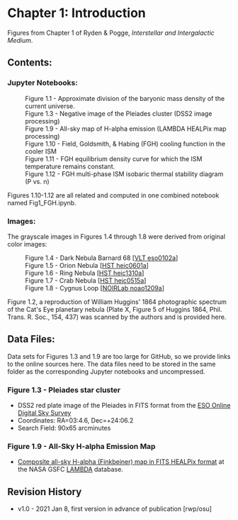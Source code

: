 # Chapter 1: Introduction

Figures from Chapter 1 of Ryden & Pogge, *Interstellar and Intergalactic Medium*.

## Contents:

### Jupyter Notebooks:
<dl>
  <dd>Figure 1.1 - Approximate division of the baryonic mass density of the current
universe.
  <dd>Figure 1.3 - Negative image of the Pleiades cluster (DSS2 image processing)
  <dd>Figure 1.9 - All-sky map of H-alpha emission (LAMBDA HEALPix map processing)
  <dd>Figure 1.10 - Field, Goldsmith, & Habing (FGH) cooling function in the cooler ISM
  <dd>Figure 1.11 - FGH equilibrium density curve for which the ISM temperature remains constant.
  <dd>Figure 1.12 - FGH multi-phase ISM isobaric thermal stability diagram (P vs. n)
</dl>
Figures 1.10-1.12 are all related and computed in one combined notebook named Fig1_FGH.ipynb.

### Images:
The grayscale images in Figures 1.4 through 1.8 were derived from original color images:
<dl>
  <dd>Figure 1.4 - Dark Nebula Barnard 68 [<a href="https://www.eso.org/public/images/eso0102a">VLT eso0102a</a>]
  <dd>Figure 1.5 - Orion Nebula [<a href="https://esahubble.org/images/heic0601a">HST heic0601a</a>]
  <dd>Figure 1.6 - Ring Nebula [<a href="https://esahubble.org/images/heic1310a">HST heic1310a</a>]
  <dd>Figure 1.7 - Crab Nebula [<a href="https://esahubble.org/images/heic0515a">HST heic0515a</a>]
  <dd>Figure 1.8 - Cygnus Loop [<a href="https://noirlab.edu/public/images/noao1209a">NOIRLab noao1209a</a>]
</dl>
Figure 1.2, a reproduction of William Huggins' 1864 photographic spectrum of the Cat's Eye planetary nebula
(Plate X, Figure 5 of Huggins 1864, Phil. Trans. R. Soc., 154, 437) was scanned by the authors and is provided here.

## Data Files:

Data sets for Figures 1.3 and 1.9 are too large for GitHub, so we provide links to the online sources here.  The data files need to be
stored in the same folder as the corresponding Jupyter notebooks and uncompressed.

### Figure 1.3 - Pleiades star cluster
 * DSS2 red plate image of the Pleiades in FITS format from the [ESO Online Digital Sky Survey](https://archive.eso.org/dss/dss)
 * Coordinates: RA=03:4.6, Dec=+24:06.2
 * Search Field: 90x65 arcminutes
 
### Figure 1.9 - All-Sky H-alpha Emission Map
 * [Composite all-sky H-alpha (Finkbeiner) map in FITS HEALPix format](https://lambda.gsfc.nasa.gov/product/foreground/fg_halpha_map.cfm) at the NASA GSFC [LAMBDA](https://lambda.gsfc.nasa.gov) database.
 
## Revision History

 * v1.0 - 2021 Jan 8, first version in advance of publication [rwp/osu]
